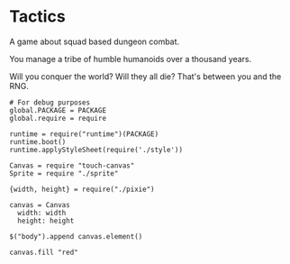 Tactics
=======

A game about squad based dungeon combat.

You manage a tribe of humble humanoids over a thousand years.

Will you conquer the world? Will they all die? That's between you and the RNG.

    # For debug purposes
    global.PACKAGE = PACKAGE
    global.require = require

    runtime = require("runtime")(PACKAGE)
    runtime.boot()
    runtime.applyStyleSheet(require('./style'))

    Canvas = require "touch-canvas"
    Sprite = require "./sprite"

    {width, height} = require("./pixie")

    canvas = Canvas
      width: width
      height: height

    $("body").append canvas.element()
    
    canvas.fill "red"
